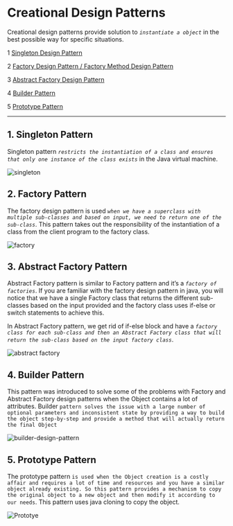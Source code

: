 # Creational Design Patterns

Creational design patterns provide solution to *`instantiate a object`* in the best possible way for specific situations.

 1 [Singleton Design Pattern ](/01-Creational-Design-Patterns/01-Singleton-Pattern/)

2 [Factory Design Pattern / Factory Method Design Pattern ](/01-Creational-Design-Patterns/02-Factory-Pattern/)

3 [Abstract Factory Design Pattern](/01-Creational-Design-Patterns/03-Abstract-Factory-Pattern/)

4 [Builder Pattern](/01-Creational-Design-Patterns/04-Builder-Pattern/)

5 [Prototype Pattern](/01-Creational-Design-Patterns/05-Prototype-Pattern/)


---

 
## 1. Singleton Pattern

Singleton pattern *`restricts the instantiation of a class and ensures that only one instance of the class exists`* in the Java virtual machine. 

![singleton](https://user-images.githubusercontent.com/24265936/164861875-3ade0ead-17b8-4eac-bdfe-143ddadd3404.png)


## 2. Factory Pattern

The factory design pattern is used *`when we have a superclass with multiple sub-classes and based on input, we need to return one of the sub-class`*. This pattern takes out the responsibility of the instantiation of a class from the client program to the factory class. 

![factory](https://user-images.githubusercontent.com/24265936/164863023-1dc99a2f-7214-4714-b34e-45a242ee5d47.png)


## 3. Abstract Factory Pattern

Abstract Factory pattern is similar to Factory pattern and it’s a *`factory of factories`*. If you are familiar with the factory design pattern in java, you will notice that we have a single Factory class that returns the different sub-classes based on the input provided and the factory class uses if-else or switch statements to achieve this.

In Abstract Factory pattern, we get rid of if-else block and have a *`factory class for each sub-class and then an Abstract Factory class that will return the sub-class based on the input factory class`*.

![abstract factory](https://user-images.githubusercontent.com/24265936/164872998-941537d8-fcf9-4ae1-84db-dc64b36798ad.png)

## 4. Builder Pattern

This pattern was introduced to solve some of the problems with Factory and Abstract Factory design patterns when the Object contains a lot of attributes. Builder ```pattern solves the issue with a large number of optional parameters and inconsistent state by providing a way to build the object step-by-step and provide a method that will actually return the final Object```

![builder-design-pattern](https://user-images.githubusercontent.com/24265936/164873287-8c016654-192f-4c7b-875d-13d2beecb275.png)


## 5. Prototype Pattern

The prototype pattern ```is used when the Object creation is a costly affair and requires a lot of time and resources and you have a similar object already existing. So this pattern provides a mechanism to copy the original object to a new object and then modify it according to our needs```. This pattern uses java cloning to copy the object.

![Prototye](https://user-images.githubusercontent.com/24265936/164873394-b7596740-d5df-4259-a204-f0ff8ca7780c.png)